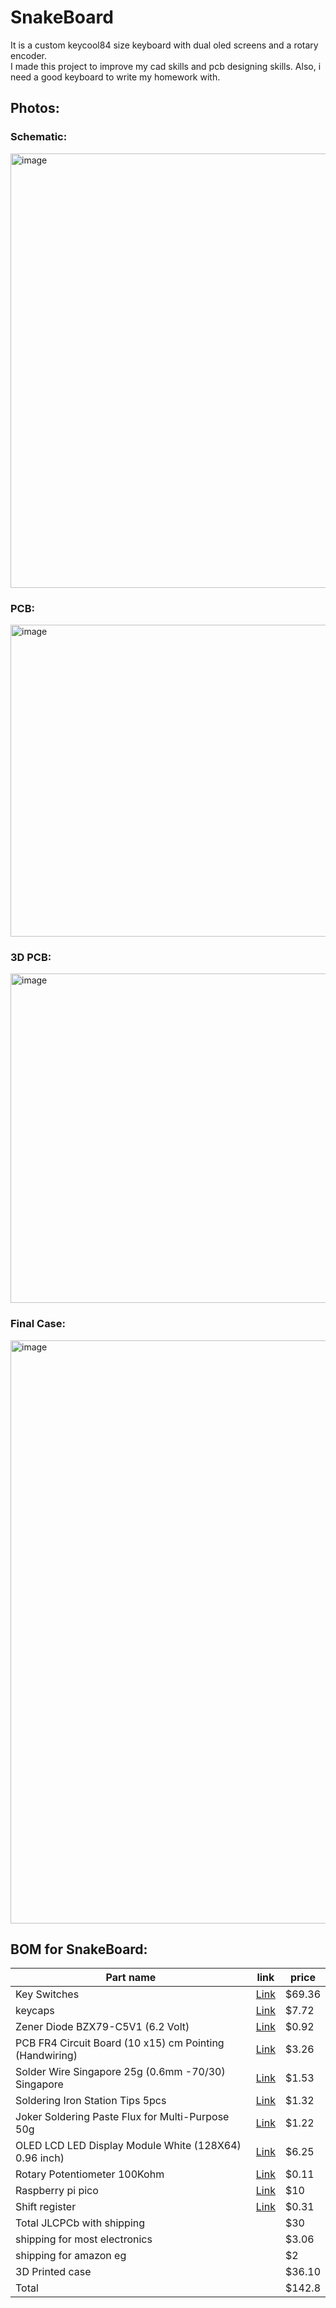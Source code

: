 # SnakeBoard
It is a custom keycool84 size keyboard with dual oled screens and a rotary encoder.<br>
I made this project to improve my cad skills and pcb designing skills. Also, i need a good keyboard to write my homework with.<br>

## Photos:
### Schematic:
<img width="1186" height="695" alt="image" src="https://github.com/user-attachments/assets/fe6ff7a5-0043-4124-b0a1-fbaf27f33f33" />

### PCB:
<img width="974" height="499" alt="image" src="https://github.com/user-attachments/assets/6a8cdb2d-4593-4f60-aa10-909b090fa566" />

### 3D PCB:
<img width="833" height="527" alt="image" src="https://github.com/user-attachments/assets/7f01c5e1-b9da-4ad6-99a5-532a5e3b16af" />

### Final Case:
<img width="1119" height="933" alt="image" src="https://github.com/user-attachments/assets/04a32728-b2db-49a9-8f80-f8eaa859d83f" />

## BOM for SnakeBoard:
| Part name                                               | link                                                                                                                                                                                                                                                                                                                                                                                                                                                                                                                                                                                     | price  |
|---------------------------------------------------------|------------------------------------------------------------------------------------------------------------------------------------------------------------------------------------------------------------------------------------------------------------------------------------------------------------------------------------------------------------------------------------------------------------------------------------------------------------------------------------------------------------------------------------------------------------------------------------------|--------|
| Key Switches                                            | [Link](https://www.amazon.eg/GATERON-Milky-Yellow-Pro-Mechanical/dp/B0BBQ5QBBK/ref=pd_rhf_se_s_pd_sbs_rvi_d_sccl_1_5/257-7794995-8129913?pd_rd_w=Uob1x&content-id=amzn1.sym.6cad4b66-c76d-4080-955f-eb66f3508f8a&pf_rd_p=6cad4b66-c76d-4080-955f-eb66f3508f8a&pf_rd_r=M4BPBJ9W4B9GSMNDQ4HT&pd_rd_wg=F2sE8&pd_rd_r=7cb23db5-0e3a-4091-ae2e-7818bfefb82c&pd_rd_i=B0BBQ5QBBK&th=)                                                                                                                                                                                                           | $69.36 |
| keycaps                                                 | [Link](https://www.amazon.eg/-/en/Redragon-A101-Double-Shot-mechanical-keyboard/dp/B019OAQ6VI/ref=sr_1_3?crid=1EDSB6B359962&dib=eyJ2IjoiMSJ9.wD7VG1MxwQYx9D6YZqPVxtJ1dFIRSeLMF1gmMGVc2lEYu6347Eqi5hz-yUdAzJEr2D08Qv5ngxRmC2Et3NeRO3K2PAWTfF5ZD7dNvIEBvW3J1swA5LjqBNs8g4VxE9ZDNfC-B1ejkWkmNnq1BzCwhzCFhgQ6T9OL5aTMCvT84dIu3x3KgPLGUDi6wlub9ozFmAsrms-6uFClVkwS0dtkmJ68mgQ7EsXc4K9x9jGzLsAx8HFuH43_fH5Em_Ksyy7WvJcEOgssqWDP3yWDiAt0Dzbg7hDAQYc_JxO5Egab-UY.QSRC6Wm2rXR7-xzCP1SevjA28SaDu6sTpjRap5sIYkk&dib_tag=se&keywords=keycaps&qid=1753464766&sprefix=keycaps%2Caps%2C178&sr=8-3&th=1) | $7.72  |
| Zener Diode BZX79-C5V1 (6.2 Volt)                       | [Link](https://mostelectronic.com/shop/components/diodes/zener-diode-bzx79-c5v1-6-2-volt/)                                                                                                                                                                                                                                                                                                                                                                                                                                                                                               | $0.92  |
| PCB FR4 Circuit Board (10 x15) cm Pointing (Handwiring) | [Link](https://mostelectronic.com/shop/pcb/pcb-pcb/pcb-fr4-circuit-board-10x15-cm-pointing/)                                                                                                                                                                                                                                                                                                                                                                                                                                                                                             | $3.26  |
| Solder Wire Singapore 25g (0.6mm -70/30) Singapore      | [Link](https://mostelectronic.com/shop/tools/soldering-desoldering/solder-wire-singapore-25g-0-6mm-70-30-singapore/)                                                                                                                                                                                                                                                                                                                                                                                                                                                                     | $1.53  |
| Soldering Iron Station Tips 5pcs                        | [Link](https://mostelectronic.com/shop/tools/soldering-desoldering/soldering-iron-station-tips-5pcs/)                                                                                                                                                                                                                                                                                                                                                                                                                                                                                    | $1.32  |
| Joker Soldering Paste Flux for Multi-Purpose 50g        | [Link](https://mostelectronic.com/shop/tools/soldering-desoldering/joker-soldering-paste-flux-for-multi-purpose-50g/)                                                                                                                                                                                                                                                                                                                                                                                                                                                                    | $1.22  |
| OLED LCD LED Display Module White (128X64) 0.96 inch)   | [Link](https://mostelectronic.com/shop/displays-lcd-7-seg-led/lcd-modules-displays-lcd-7-seg-led/0-96%e2%80%b3-oled-4pin-lcd-led-display-module-i2c-iic-communicate-white-128x64/)                                                                                                                                                                                                                                                                                                                                                                                                       | $6.25  |
| Rotary Potentiometer 100Kohm                            | [Link](https://mostelectronic.com/shop/components/resistors-potentiometers/potentiometers/rotary-potentiometer-100-kohm/)                                                                                                                                                                                                                                                                                                                                                                                                                                                                | $0.11  |
| Raspberry pi pico                                       | [Link](https://mostelectronic.com/shop/arduino-development-boards/raspberry-pi/raspberry-pi-pico/)                                                                                                                                                                                                                                                                                                                                                                                                                                                                                       | $10    |
| Shift register                           |[Link](https://www.ram-e-shop.com/shop/74hc165-ic-74165-8-bit-parallel-in-serial-out-shift-register-6231)                                                                                                                                                                                                                                                                                                                                                                                                                                                                              | $0.31  |
| Total JLCPCb with shipping|  | $30 |
| shipping for most electronics                           |                                                                                                                                                                                                                                                                                                                                                                                                                                                                                                                                                                                          | $3.06  |
| shipping for amazon eg                                  |                                                                                                                                                                                                                                                                                                                                                                                                                                                                                                                                                                                          | $2     |
| 3D Printed case                                         |                                                                                                                                                                                                                                                                                                                                                                                                                                                                                                                                                                                          | $36.10 |
| Total                                                   |                                                                                                                                                                                                                                                        | $142.8 |

